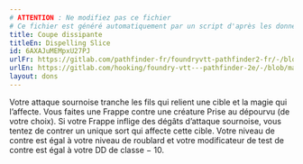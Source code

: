 ```yaml
---
# ATTENTION : Ne modifiez pas ce fichier
# Ce fichier est généré automatiquement par un script d'après les données du module Foundry VTT officiel et de sa traduction
title: Coupe dissipante
titleEn: Dispelling Slice
id: 6AXAJuMEMpxU27PJ
urlFr: https://gitlab.com/pathfinder-fr/foundryvtt-pathfinder2-fr/-/blob/master/data/feats/6AXAJuMEMpxU27PJ.htm
urlEn: https://gitlab.com/hooking/foundry-vtt---pathfinder-2e/-/blob/master/packs/data/feats.db/dispelling-slice.json
layout: dons
---
```

Votre attaque sournoise tranche les fils qui relient une cible et la magie qui l’affecte. Vous faites une Frappe contre une créature Prise au dépourvu (de votre choix). Si votre Frappe inflige des dégâts d’attaque sournoise, vous tentez de contrer un unique sort qui affecte cette cible. Votre niveau de contre est égal à votre niveau de roublard et votre modificateur de test de contre est égal à votre DD de classe − 10.
